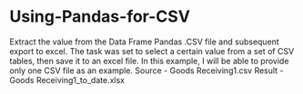 # Using-Pandas-for-CSV
Extract the value from the Data Frame Pandas .CSV file and subsequent export to excel.
The task was set to select a certain value from a set of CSV tables, then save it to an excel file.
In this example, I will be able to provide only one CSV file as an example.
Source - Goods Receiving1.csv
Result - Goods Receiving1_to_date.xlsx
